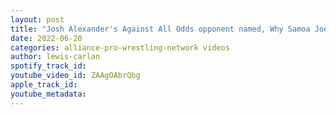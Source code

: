 ```yaml
---
layout: post
title: "Josh Alexander's Against All Odds opponent named, Why Samoa Joe was not a part of Slammiversary"
date: 2022-06-20
categories: alliance-pro-wrestling-network videos
author: lewis-carlan
spotify_track_id: 
youtube_video_id: ZAAgOAbrQbg
apple_track_id: 
youtube_metadata: 
---
```

